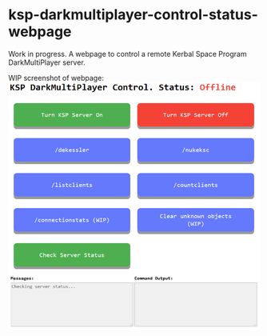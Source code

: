 # ksp-darkmultiplayer-control-status-webpage
Work in progress. A webpage to control a remote Kerbal Space Program DarkMultiPlayer server.

WIP screenshot of webpage:
![WIP screenshot of webpage](/images/webpage-image.png?raw=true "WIP screenshot of webpage")
